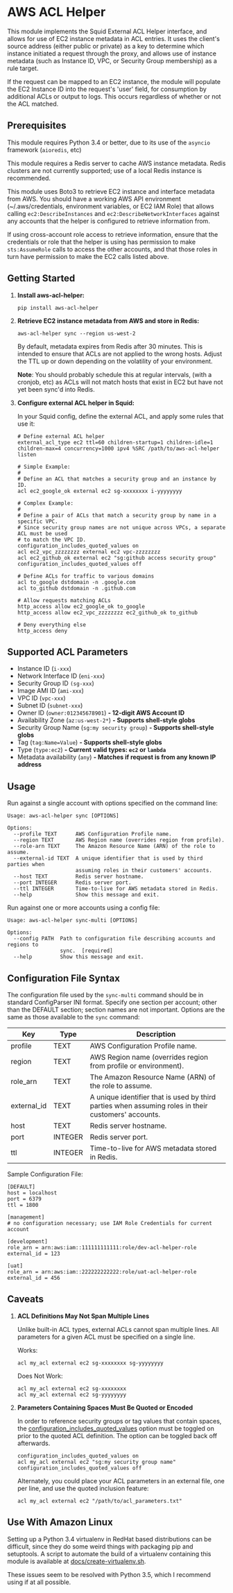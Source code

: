 AWS ACL Helper
==============

This module implements the Squid External ACL Helper interface, and allows for
use of EC2 instance metadata in ACL entries. It uses the client's source
address (either public or private) as a key to determine which instance 
initiated a request through the proxy, and allows use of instance metadata
(such as Instance ID, VPC, or Security Group membership) as a rule target.

If the request can be mapped to an EC2 instance, the module will populate
the EC2 Instance ID into the request's 'user' field, for consumption by
additional ACLs or output to logs. This occurs regardless of whether or not
the ACL matched.

Prerequisites
-------------

This module requires Python 3.4 or better, due to its use of the `asyncio`
framework (`aioredis`, etc)

This module requires a Redis server to cache AWS instance metadata. Redis 
clusters are not currently supported; use of a local Redis instance is
recommended.

This module uses Boto3 to retrieve EC2 instance and interface metadata from AWS. You should 
have a working AWS API environment (~/.aws/credentials, environment variables,
or EC2 IAM Role) that allows calling `ec2:DescribeInstances` and `ec2:DescribeNetworkInterfaces`
against any accounts that the helper is configured to retrieve information from.

If using cross-account role access to retrieve information, ensure that the credentials or role
that the helper is using has permission to make `sts:AssumeRole` calls to access the other accounts,
and that those roles in turn have permission to make the EC2 calls listed above.

Getting Started
---------------

1. **Install aws-acl-helper:**

   `pip install aws-acl-helper`

2. **Retrieve EC2 instance metadata from AWS and store in Redis:**
 
    `aws-acl-helper sync --region us-west-2`

    By default, metadata expires from Redis after 30 minutes. This is intended
    to ensure that ACLs are not applied to the wrong hosts. Adjust the TTL up
    or down depending on the volatility of your environment.

    **Note**: You should probably schedule this at regular intervals, (with a
    cronjob, etc) as ACLs will not match hosts that exist in EC2 but have not
    yet been sync'd into Redis.

3. **Configure external ACL helper in Squid:**

    In your Squid config, define the external ACL, and apply some rules that
    use it:
    ```
    # Define external ACL helper
    external_acl_type ec2 ttl=60 children-startup=1 children-idle=1 children-max=4 concurrency=1000 ipv4 %SRC /path/to/aws-acl-helper listen
    
    # Simple Example:
    #
    # Define an ACL that matches a security group and an instance by ID.
    acl ec2_google_ok external ec2 sg-xxxxxxxx i-yyyyyyyy

    # Complex Example:
    #
    # Define a pair of ACLs that match a security group by name in a specific VPC.
    # Since security group names are not unique across VPCs, a separate ACL must be used
    # to match the VPC ID.
    configuration_includes_quoted_values on
    acl ec2_vpc_zzzzzzzz external ec2 vpc-zzzzzzzz
    acl ec2_github_ok external ec2 "sg:github access security group"
    configuration_includes_quoted_values off
    
    # Define ACLs for traffic to various domains
    acl to_google dstdomain -n .google.com
    acl to_github dstdomain -n .github.com
    
    # Allow requests matching ACLs
    http_access allow ec2_google_ok to_google
    http_access allow ec2_vpc_zzzzzzzz ec2_github_ok to_github
    
    # Deny everything else
    http_access deny
    ```

Supported ACL Parameters
------------------------

 * Instance ID (`i-xxx`)
 * Network Interface ID (`eni-xxx`)
 * Security Group ID `(sg-xxx`)
 * Image AMI ID (`ami-xxx`)
 * VPC ID (`vpc-xxx`)
 * Subnet ID (`subnet-xxx`)
 * Owner ID (`owner:012345678901`)              **- 12-digit AWS Account ID**
 * Availability Zone (`az:us-west-2*`)          **- Supports shell-style globs**
 * Security Group Name (`sg:my security group`) **- Supports shell-style globs**
 * Tag (`tag:Name=Value`)                       **- Supports shell-style globs**
 * Type (`type:ec2`)                            **- Current valid types: `ec2` or `lambda`**
 * Metadata availability (`any`)                **- Matches if request is from any known IP address**

Usage
-----

Run against a single account with options specified on the command line:

```
Usage: aws-acl-helper sync [OPTIONS]

Options:
  --profile TEXT      AWS Configuration Profile name.
  --region TEXT       AWS Region name (overrides region from profile).
  --role-arn TEXT     The Amazon Resource Name (ARN) of the role to assume.
  --external-id TEXT  A unique identifier that is used by third parties when
                      assuming roles in their customers' accounts.
  --host TEXT         Redis server hostname.
  --port INTEGER      Redis server port.
  --ttl INTEGER       Time-to-live for AWS metadata stored in Redis.
  --help              Show this message and exit.
```

Run against one or more accounts using a config file:

```
Usage: aws-acl-helper sync-multi [OPTIONS]

Options:
  --config PATH  Path to configuration file describing accounts and regions to
                 sync.  [required]
  --help         Show this message and exit.
```

Configuration File Syntax
-------------------------

The configuration file used by the `sync-multi` command should be in standard ConfigParser INI format.
Specify one section per account; other than the DEFAULT section; section names are not important.
Options are the same as those available to the `sync` command:

| Key         | Type    | Description |
| -           | -       | - |
| profile     | TEXT    | AWS Configuration Profile name. |
| region      | TEXT    | AWS Region name (overrides region from profile or environment). |
| role_arn    | TEXT    | The Amazon Resource Name (ARN) of the role to assume. |
| external_id | TEXT    | A unique identifier that is used by third parties when assuming roles in their customers' accounts. |
| host        | TEXT    | Redis server hostname. |
| port        | INTEGER | Redis server port. |
| ttl         | INTEGER | Time-to-live for AWS metadata stored in Redis. |

Sample Configuration File:

```
[DEFAULT]
host = localhost
port = 6379
ttl = 1800

[management]
# no configuration necessary; use IAM Role Credentials for current account

[development]
role_arn = arn:aws:iam::111111111111:role/dev-acl-helper-role
external_id = 123

[uat]
role_arn = arn:aws:iam::222222222222:role/uat-acl-helper-role
external_id = 456

```

Caveats
-------
1. **ACL Definitions May Not Span Multiple Lines**

    Unlike built-in ACL types, external ACLs cannot span multiple lines.
    All parameters for a given ACL must be specified on a single line.

    Works:
    ```
    acl my_acl external ec2 sg-xxxxxxxx sg-yyyyyyyy
    ```

    Does Not Work:
    ```
    acl my_acl external ec2 sg-xxxxxxxx
    acl my_acl external ec2 sg-yyyyyyyy
    ```

2. **Parameters Containing Spaces Must Be Quoted or Encoded**

   In order to reference security groups or tag values that contain spaces, the
   [configuration_includes_quoted_values](http://www.squid-cache.org/Doc/config/configuration_includes_quoted_values/)
   option must be toggled on prior to the quoted ACL definition. The option can
   be toggled back off afterwards.
   ```
   configuration_includes_quoted_values on
   acl my_acl external ec2 "sg:my security group name"
   configuration_includes_quoted_values off
   ```

   Alternately, you could place your ACL parameters in an external file, one
   per line, and use the quoted inclusion feature:
   ```
   acl my_acl external ec2 "/path/to/acl_parameters.txt"
   ```

Use With Amazon Linux
---------------------
Setting up a Python 3.4 virtualenv in RedHat based distributions can be
difficult, since they do some weird things with packaging pip and setuptools.
A script to automate the build of a virtualenv containing this module is
available at [docs/create-virtualenv.sh](docs/create-virtualenv.sh).

These issues seem to be resolved with Python 3.5, which I recommend using if at all possible.
